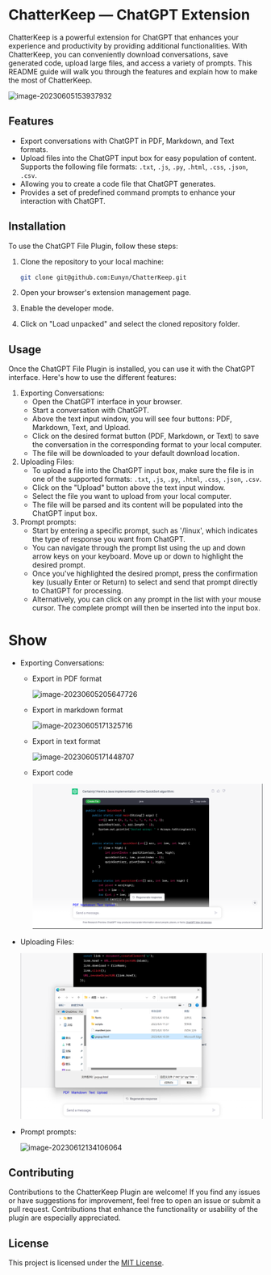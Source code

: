 # ChatterKeep — ChatGPT Extension

ChatterKeep is a powerful extension for ChatGPT that enhances your experience and productivity by providing additional functionalities. With ChatterKeep, you can conveniently download conversations, save generated code, upload large files, and access a variety of prompts. This README guide will walk you through the features and explain how to make the most of ChatterKeep.

![image-20230605153937932](https://github.com/Eunyn/chatgpt/blob/main/image/main.png)

## Features

- Export conversations with ChatGPT in PDF, Markdown, and Text formats.
- Upload files into the ChatGPT input box for easy population of content. Supports the following file formats: `.txt`, `.js`, `.py`, `.html`, `.css`, `.json`, `.csv`.
- Allowing you to create a code file that ChatGPT generates.
-  Provides a set of predefined command prompts to enhance your interaction with ChatGPT.

## Installation

To use the ChatGPT File Plugin, follow these steps:

1. Clone the repository to your local machine:

   ```sh
   git clone git@github.com:Eunyn/ChatterKeep.git
   ```

2. Open your browser's extension management page.

3. Enable the developer mode.

4. Click on "Load unpacked" and select the cloned repository folder.

## Usage

Once the ChatGPT File Plugin is installed, you can use it with the ChatGPT interface. Here's how to use the different features:

1. Exporting Conversations:
   - Open the ChatGPT interface in your browser.
   - Start a conversation with ChatGPT.
   - Above the text input window, you will see four buttons: PDF, Markdown, Text, and Upload.
   - Click on the desired format button (PDF, Markdown, or Text) to save the conversation in the corresponding format to your local computer.
   - The file will be downloaded to your default download location.
2. Uploading Files:
   - To upload a file into the ChatGPT input box, make sure the file is in one of the supported formats: `.txt`, `.js`, `.py`, `.html`, `.css`, `.json`, `.csv`.
   - Click on the "Upload" button above the text input window.
   - Select the file you want to upload from your local computer.
   - The file will be parsed and its content will be populated into the ChatGPT input box.
3. Prompt prompts:
   - Start by entering a specific prompt, such as '/linux', which  indicates the type of response you want from ChatGPT.
   - You can navigate through the prompt list using the up and down arrow keys on your keyboard. Move up or down to highlight the desired prompt.
   - Once you've highlighted the desired prompt, press the confirmation key (usually Enter or Return) to select and send that prompt directly to ChatGPT for processing.
   - Alternatively, you can click on any prompt in the list with your mouse cursor. The complete prompt will then be inserted into the input box.

# Show

- Exporting Conversations:

  - Export in PDF format

    ![image-20230605205647726](https://github.com/Eunyn/chatgpt/blob/main/image/pdf.png)

  - Export in markdown format

    ![image-20230605171325716](https://github.com/Eunyn/chatgpt/blob/main/image/markdown.png)

  - Export in text format

    ![image-20230605171448707](https://github.com/Eunyn/chatgpt/blob/main/image/text.png)
    
  - Export code

    ![image-20230608173907546](https://github.com/Eunyn/ChatterKeep/blob/main/image/code.png)

- Uploading Files:

  ![image-20230608174129414](https://github.com/Eunyn/ChatterKeep/blob/main/image/upload.png)
  
- Prompt prompts:

  ![image-20230612134106064](E:\Project\chatgpt\image\prompts)

## Contributing

Contributions to the ChatterKeep Plugin are welcome! If you find any issues or have suggestions for improvement, feel free to open an issue or submit a pull request. Contributions that enhance the functionality or usability of the plugin are especially appreciated.

## License

This project is licensed under the [MIT License](https://chat.openai.com/c/LICENSE).

